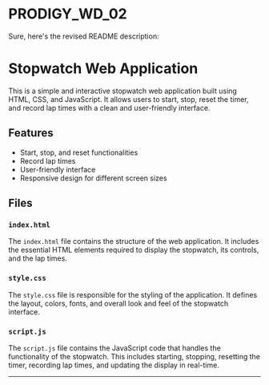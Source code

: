 # PRODIGY_WD_02
 Sure, here's the revised README description:


# Stopwatch Web Application

This is a simple and interactive stopwatch web application built using HTML, CSS, and JavaScript. It allows users to start, stop, reset the timer, and record lap times with a clean and user-friendly interface.

## Features

- Start, stop, and reset functionalities
- Record lap times
- User-friendly interface
- Responsive design for different screen sizes

## Files

### `index.html`

The `index.html` file contains the structure of the web application. It includes the essential HTML elements required to display the stopwatch, its controls, and the lap times.

### `style.css`

The `style.css` file is responsible for the styling of the application. It defines the layout, colors, fonts, and overall look and feel of the stopwatch interface.

### `script.js`

The `script.js` file contains the JavaScript code that handles the functionality of the stopwatch. This includes starting, stopping, resetting the timer, recording lap times, and updating the display in real-time.

---
